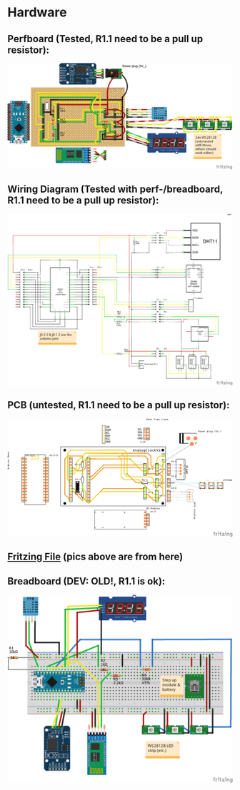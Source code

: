 # Hardware


## Perfboard (Tested, R1.1 need to be a pull up resistor):

![perfboard](AnalogClockV1_perfboard.png)


## Wiring Diagram (Tested with perf-/breadboard, R1.1 need to be a pull up resistor):

![wiring diagram](AnalogClockV1_wiring_diagram.png)


## PCB (untested, R1.1 need to be a pull up resistor):

![pcb](AnalogClockV1_pcb.png)


## [Fritzing File](wiring/AnalogClockV1.fzz) (pics above are from here)


## Breadboard (DEV: OLD!, R1.1 is ok):

![breadboard](AnalogClockV0_breadboard.png)
